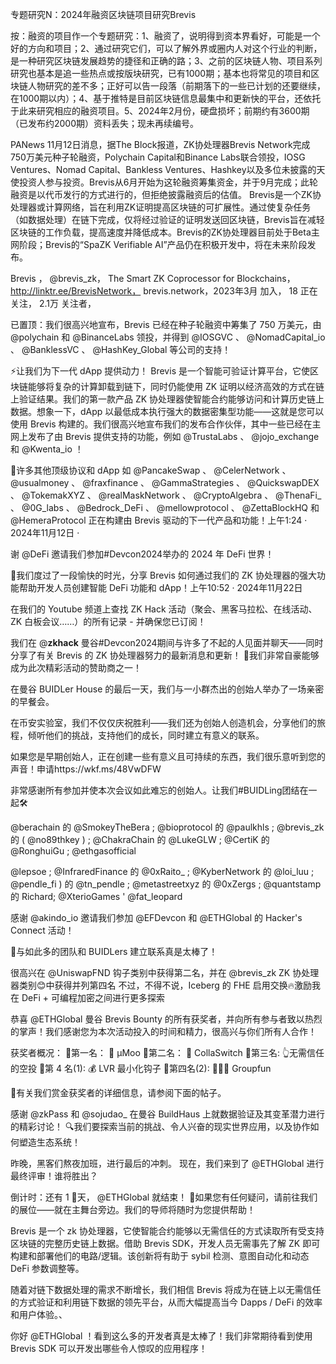 专题研究N：2024年融资区块链项目研究Brevis


按：融资的项目作一个专题研究：1、融资了，说明得到资本界看好，可能是一个好的方向和项目；2、通过研究它们，可以了解外界或圈内人对这个行业的判断，是一种研究区块链发展趋势的捷径和正确的路；3、之前的区块链人物、项目系列研究也基本是追一些热点或按版块研究，已有1000期；基本也将常见的项目和区块链人物研究的差不多；正好可以告一段落（前期落下的一些已计划的还要继续，在1000期以内）；4、基于推特是目前区块链信息最集中和更新快的平台，还依托于此来研究相应的融资项目。5、2024年2月份，硬盘损坏；前期约有3600期（已发布约2000期）资料丢失；现未再续编号。

PANews 11月12日消息，据The Block报道，ZK协处理器Brevis Network完成750万美元种子轮融资，Polychain Capital和Binance Labs联合领投，IOSG Ventures、Nomad Capital、Bankless Ventures、Hashkey以及多位未披露的天使投资人参与投资。Brevis从6月开始为这轮融资筹集资金，并于9月完成；此轮融资是以代币发行的方式进行的，但拒绝披露融资后的估值。
Brevis是一个ZK协处理器或计算网络，旨在利用ZK证明提高区块链的可扩展性。通过使复杂任务（如数据处理）在链下完成，仅将经过验证的证明发送回区块链，Brevis旨在减轻区块链的工作负载，提高速度并降低成本。Brevis的ZK协处理器目前处于Beta主网阶段；Brevis的“SpaZK Verifiable AI”产品仍在积极开发中，将在未来阶段发布。

Brevis
，
@brevis_zk，
The Smart ZK Coprocessor for Blockchains，
http://linktr.ee/BrevisNetwork，
brevis.network，2023年3月 加入，
18 正在关注，
2.1万 关注者，


已置顶：我们很高兴地宣布，Brevis 已经在种子轮融资中筹集了 750 万美元，由
@polychain
和
@BinanceLabs
领投，并得到
@IOSGVC
 、 
@NomadCapital_io
 、 
@BanklessVC
 、 
@HashKey_Global
等公司的支持！

⚡️让我们为下一代 dApp 提供动力！
Brevis 是一个智能可验证计算平台，它使区块链能够将复杂的计算卸载到链下，同时仍能使用 ZK 证明以经济高效的方式在链上验证结果。我们的第一款产品 ZK 协处理器使智能合约能够访问和计算历史链上数据。想象一下，dApp 以最低成本执行强大的数据密集型功能——这就是您可以使用 Brevis 构建的。我们很高兴地宣布我们的发布合作伙伴，其中一些已经在主网上发布了由 Brevis 提供支持的功能，例如
@TrustaLabs
 、 
@jojo_exchange
和
@Kwenta_io
 ！

💪许多其他顶级协议和 dApp 如
@PancakeSwap
 、 
@CelerNetwork
 、 
@usualmoney
 、 
@fraxfinance
 、 
@GammaStrategies
 、 
@QuickswapDEX
 、 
@TokemakXYZ
 、 
@realMaskNetwork
 、 
@CryptoAlgebra
 、 
@ThenaFi_
 、 
@0G_labs
 、 
@Bedrock_DeFi
 、 
@mellowprotocol
 、 
@ZettaBlockHQ
和
@HemeraProtocol
正在构建由 Brevis 驱动的下一代产品和功能！上午1:24 · 2024年11月12日
·

谢
@DeFi
邀请我们参加#Devcon2024举办的 2024 年 DeFi 世界！

🚀我们度过了一段愉快的时光，分享 Brevis 如何通过我们的 ZK 协处理器的强大功能帮助开发人员创建智能 DeFi 功能和 dApp！上午10:52 · 2024年11月22日

在我们的 Youtube 频道上查找 ZK Hack 活动（聚会、黑客马拉松、在线活动、ZK 白板会议……）的所有记录 - 并确保您已订阅！

我们在
@__zkhack__
曼谷#Devcon2024期间与许多了不起的人见面并聊天——同时分享了有关 Brevis 的 ZK 协处理器努力的最新消息和更新！
💪我们非常自豪能够成为此次精彩活动的赞助商之一！

在曼谷 BUIDLer House 的最后一天，我们与一小群杰出的创始人举办了一场亲密的早餐会。

在币安实验室，我们不仅仅庆祝胜利——我们还为创始人创造机会，分享他们的旅程，倾听他们的挑战，支持他们的成长，同时建立有意义的联系。

如果您是早期创始人，正在创建一些有意义且可持续的东西，我们很乐意听到您的声音！申请https://wkf.ms/48VwDFW

非常感谢所有参加并使本次会议如此难忘的创始人。让我们#BUIDLing团结在一起🛠️

@berachain
的
@SmokeyTheBera
 ; 
@bioprotocol
的
@paulkhls
 ; 
@brevis_zk
的 ( 
@no89thkey
 ) ; 
@ChakraChain
的
@LukeGLW
 ; 
@CertiK
的
@RonghuiGu
 ; 
@ethgasofficial
 
@lepsoe
 ; 
@InfraredFinance
的
@0xRaito_
 ; 
@KyberNetwork
的
@loi_luu
 ; 
@pendle_fi
 ) 的
@tn_pendle
 ; 
@metastreetxyz
的
@0xZergs
 ; 
@quantstamp
的 Richard; 
@XterioGames
 ' 
@fat_leopard

感谢
@akindo_io
邀请我们参加
@EFDevcon
和
@ETHGlobal
的 Hacker's Connect 活动！

🔗与如此多的团队和 BUIDLers 建立联系真是太棒了！

很高兴在
@UniswapFND
钩子类别中获得第二名，并在
@brevis_zk
 ZK 协处理器类别😊中获得并列第四名
不过，不得不说，Iceberg 的 FHE 启用交换🔥激励我在 DeFi + 可编程加密之间进行更多探索

恭喜
@ETHGlobal
曼谷 Brevis Bounty 的所有获奖者，并向所有参与者致以热烈的掌声！我们感谢您为本次活动投入的时间和精力，很高兴与你们所有人合作！

获奖者概况：
🥇第一名： 🤺 μMoo
🥈第二名： 🏦 CollaSwitch
🥉第三名: 👆无需信任的空投
🏅第 4 名(1): 💰 LVR 最小化钩子
🏅第四名(2): 🧑‍🤝‍🧑 Groupfun

🧵有关我们赏金获奖者的详细信息，请参阅下面的帖子。

感谢
@zkPass
和
@sojudao_
在曼谷 BuildHaus 上就数据验证及其变革潜力进行的精彩讨论！
🔍我们要探索当前的挑战、令人兴奋的现实世界应用，以及协作如何塑造生态系统！

昨晚，黑客们熬夜加班，进行最后的冲刺。
现在，我们来到了
@ETHGlobal
进行最终评审！谁将胜出？ 

倒计时：还有 1 ⃣天， 
@ETHGlobal
就结束！
🙌如果您有任何疑问，请前往我们的展位——就在主舞台旁边。我们的导师将随时为您提供帮助！

Brevis 是一个 zk 协处理器，它使智能合约能够以无需信任的方式读取所有受支持区块链的完整历史链上数据。借助 Brevis SDK，开发人员无需事先了解 ZK 即可构建和部署他们的电路/逻辑。该创新将有助于 sybil 检测、意图自动化和动态 DeFi 参数调整等。

随着对链下数据处理的需求不断增长，我们相信 Brevis 将成为在链上以无需信任的方式验证和利用链下数据的领先平台，从而大幅提高当今 Dapps / DeFi 的效率和用户体验。、

你好
@ETHGlobal
 ！看到这么多的开发者真是太棒了！我们非常期待看到使用 Brevis SDK 可以开发出哪些令人惊叹的应用程序！